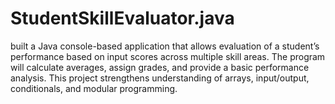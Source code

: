 # StudentSkillEvaluator.java
built a Java console-based application that allows evaluation of a student’s performance based on input scores across multiple skill areas. The program will calculate averages, assign grades, and provide a basic performance analysis. This project strengthens understanding of arrays, input/output, conditionals, and modular programming.
